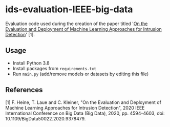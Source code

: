 # ids-evaluation-IEEE-big-data
Evaluation code used during the creation of the paper titled '[On the Evaluation and Deployment of Machine Learning Approaches for Intrusion Detection](https://ieeexplore.ieee.org/abstract/document/9378479)' [1].

## Usage

* Install Python 3.8
* Install packages from `requirements.txt`
* Run `main.py` (add/remove models or datasets by editing this file)

## References

[1] F. Heine, T. Laue and C. Kleiner, "On the Evaluation and Deployment of Machine Learning Approaches for Intrusion Detection", 2020 IEEE International Conference on Big Data (Big Data), 2020, pp. 4594-4603, doi: 10.1109/BigData50022.2020.9378479.
